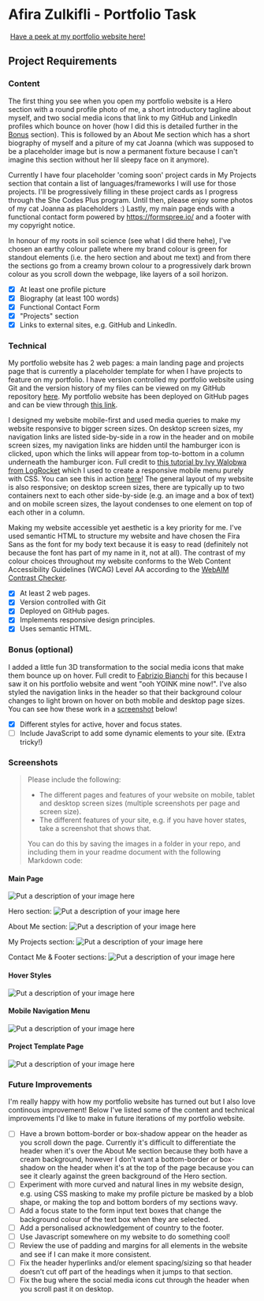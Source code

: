 #  Afira Zulkifli - Portfolio Task
​
[Have a peek at my portfolio website here!](https://afirazz.github.io/)
​
## Project Requirements


### Content

The first thing you see when you open my portfolio website is a Hero section with a round profile photo of me, a short introductory tagline about myself, and two social media icons that link to my GitHub and LinkedIn profiles which bounce on hover (how I did this is detailed further in the [Bonus](#bonus-optional) section). This is followed by an About Me section which has a short biography of myself and a piture of my cat Joanna (which was supposed to be a placeholder image but is now a permanent fixture because I can't imagine this section without her lil sleepy face on it anymore).

Currently I have four placeholder 'coming soon' project cards in My Projects section that contain a list of languages/frameworks I will use for those projects. I'll be progressively filling in these project cards as I progress through the She Codes Plus program. Until then, please enjoy some photos of my cat Joanna as placeholders :) Lastly, my main page ends with a functional contact form powered by https://formspree.io/ and a footer with my copyright notice.

In honour of my roots in soil science (see what I did there hehe), I've chosen an earthy colour pallete where my brand colour is green for standout elements (i.e. the hero section and about me text) and from there the sections go from a creamy brown colour to a progressively dark brown colour as you scroll down the webpage, like layers of a soil horizon.

- [x] At least one profile picture
- [x] Biography (at least 100 words)
- [x] Functional Contact Form
- [x] "Projects" section
- [x] Links to external sites, e.g. GitHub and LinkedIn.
​
### Technical

My portfolio website has 2 web pages: a main landing page and projects page that is currently a placeholder template for when I have projects to feature on my portfolio. I have version controlled my portfolio website using Git and the version history of my files can be viewed on my GitHub repository [here](https://github.com/afirazz/afirazz.github.io). My portfolio website has been deployed on GitHub pages and can be view through [this link](https://afirazz.github.io/). 

I designed my website mobile-first and used media queries to make my website responsive to bigger screen sizes. On desktop screen sizes, my navigation links are listed side-by-side in a row in the header and on mobile screen sizes, my navigation links are hidden until the hamburger icon is clicked, upon which the links will appear from top-to-bottom in a column underneath the hamburger icon. Full credit to [this tutorial by Ivy Walobwa from LogRocket](https://blog.logrocket.com/create-responsive-mobile-menu-css-without-javascript/) which I used to create a responsive mobile menu purely with CSS. You can see this in action [here](#mobile-navigation-menu)! The general layout of my website is also responsive; on desktop screen sizes, there are typically up to two containers next to each other side-by-side (e.g. an image and a box of text) and on mobile screen sizes, the layout condenses to one element on top of each other in a column. 

Making my website accessible yet aesthetic is a key priority for me. I've used semantic HTML to structure my website and have chosen the Fira Sans as the font for my body text because it is easy to read (definitely not because the font has part of my name in it, not at all). The contrast of my colour choices throughout my website conforms to the Web Content Accessibility Guidelines (WCAG) Level AA according to the [WebAIM Contrast Checker](https://webaim.org/resources/contrastchecker/).

- [x] At least 2 web pages.
- [x] Version controlled with Git
- [x] Deployed on GitHub pages.
- [x] Implements responsive design principles.
- [x] Uses semantic HTML.

### Bonus (optional)

I added a little fun 3D transformation to the social media icons that make them bounce up on hover. Full credit to [Fabrizio Bianchi](http://fabrizio.io/) for this because I saw it on his portfolio website and went "ooh YOINK mine now!". I've also styled the navigation links in the header so that their background colour changes to light brown on hover on both mobile and desktop page sizes. You can see how these work in a [screenshot](#hover-styles) below!

- [x] Different styles for active, hover and focus states.
- [ ] Include JavaScript to add some dynamic elements to your site. (Extra tricky!)
​
### Screenshots
> Please include the following:
> - The different pages and features of your website on mobile, tablet and desktop screen sizes (multiple screenshots per page and screen size).
> - The different features of your site, e.g. if you have hover states, take a screenshot that shows that.  
> 
> You can do this by saving the images in a folder in your repo, and including them in your readme document with the following Markdown code: 

####  Main Page 
![Put a description of your image here](./relative_path_to_file)

Hero section:
![Put a description of your image here](./relative_path_to_file)

About Me section:
![Put a description of your image here](./relative_path_to_file)

My Projects section:
![Put a description of your image here](./relative_path_to_file)

Contact Me & Footer sections:
![Put a description of your image here](./relative_path_to_file)

#### Hover Styles
![Put a description of your image here](./relative_path_to_file)

#### Mobile Navigation Menu
![Put a description of your image here](./relative_path_to_file)

#### Project Template Page
![Put a description of your image here](./relative_path_to_file)

### Future Improvements
I'm really happy with how my portfolio website has turned out but I also love continous improvement! Below I've listed some of the content and technical improvements I'd like to make in future iterations of my portfolio website.

- [ ] Have a brown bottom-border or box-shadow appear on the header as you scroll down the page. Currently it's difficult to differentiate the header when it's over the About Me section because they both have a cream background, however I don't want a bottom-border or box-shadow on the header when it's at the top of the page because you can see it clearly against the green background of the Hero section.
- [ ] Experiment with more curved and natural lines in my website design, e.g. using CSS masking to make my profile picture be masked by a blob shape, or making the top and bottom borders of my sections wavy.
- [ ] Add a focus state to the form input text boxes that change the background colour of the text box when they are selected.
- [ ] Add a personalised acknowledgement of country to the footer.
- [ ] Use Javascript somewhere on my website to do something cool!
- [ ] Review the use of padding and margins for all elements in the website and see if I can make it more consistent.
- [ ] Fix the header hyperlinks and/or element spacing/sizing so that header doesn’t cut off part of the headings when it jumps to that section.
- [ ] Fix the bug where the social media icons cut through the header when you scroll past it on desktop.
